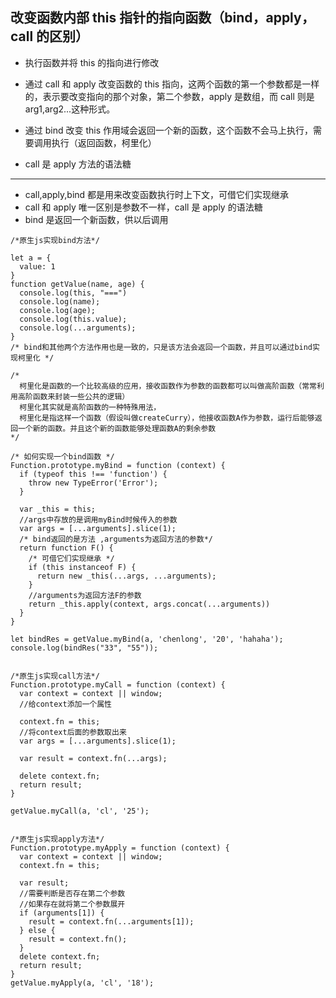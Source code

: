## 改变函数内部 this 指针的指向函数（bind，apply，call 的区别）

- 执行函数并将 this 的指向进行修改

- 通过 call 和 apply 改变函数的 this 指向，这两个函数的第一个参数都是一样的，表示要改变指向的那个对象，第二个参数，apply 是数组，而 call 则是 arg1,arg2...这种形式。

- 通过 bind 改变 this 作用域会返回一个新的函数，这个函数不会马上执行，需要调用执行（返回函数，柯里化）

- call 是 apply 方法的语法糖

---

- call,apply,bind 都是用来改变函数执行时上下文，可借它们实现继承
- call 和 apply 唯一区别是参数不一样，call 是 apply 的语法糖
- bind 是返回一个新函数，供以后调用

```
/*原生js实现bind方法*/

let a = {
  value: 1
}
function getValue(name, age) {
  console.log(this, "===")
  console.log(name);
  console.log(age);
  console.log(this.value);
  console.log(...arguments);
}
/* bind和其他两个方法作用也是一致的，只是该方法会返回一个函数，并且可以通过bind实现柯里化 */

/*
  柯里化是函数的一个比较高级的应用，接收函数作为参数的函数都可以叫做高阶函数（常常利用高阶函数来封装一些公共的逻辑）
  柯里化其实就是高阶函数的一种特殊用法，
  柯里化是指这样一个函数（假设叫做createCurry），他接收函数A作为参数，运行后能够返回一个新的函数。并且这个新的函数能够处理函数A的剩余参数
*/

/* 如何实现一个bind函数 */
Function.prototype.myBind = function (context) {
  if (typeof this !== 'function') {
    throw new TypeError('Error');
  }

  var _this = this;
  //args中存放的是调用myBind时候传入的参数
  var args = [...arguments].slice(1);
  /* bind返回的是方法 ,arguments为返回方法的参数*/
  return function F() {
    /* 可借它们实现继承 */
    if (this instanceof F) {
      return new _this(...args, ...arguments);
    }
    //arguments为返回方法F的参数
    return _this.apply(context, args.concat(...arguments))
  }
}

let bindRes = getValue.myBind(a, 'chenlong', '20', 'hahaha');
console.log(bindRes("33", "55"));


/*原生js实现call方法*/
Function.prototype.myCall = function (context) {
  var context = context || window;
  //给context添加一个属性

  context.fn = this;
  //将context后面的参数取出来
  var args = [...arguments].slice(1);

  var result = context.fn(...args);

  delete context.fn;
  return result;
}

getValue.myCall(a, 'cl', '25');


/*原生js实现apply方法*/
Function.prototype.myApply = function (context) {
  var context = context || window;
  context.fn = this;

  var result;
  //需要判断是否存在第二个参数
  //如果存在就将第二个参数展开
  if (arguments[1]) {
    result = context.fn(...arguments[1]);
  } else {
    result = context.fn();
  }
  delete context.fn;
  return result;
}
getValue.myApply(a, 'cl', '18');
```
